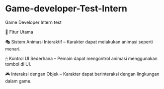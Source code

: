 # Game-developer-Test-Intern
Game Developer Intern test

🚀 Fitur Utama

🎭 Sistem Animasi Interaktif – Karakter dapat melakukan animasi seperti menari.

🖱 Kontrol UI Sederhana – Pemain dapat mengontrol animasi menggunakan tombol di UI.

🎮 Interaksi dengan Objek – Karakter dapat berinteraksi dengan lingkungan dalam game.

